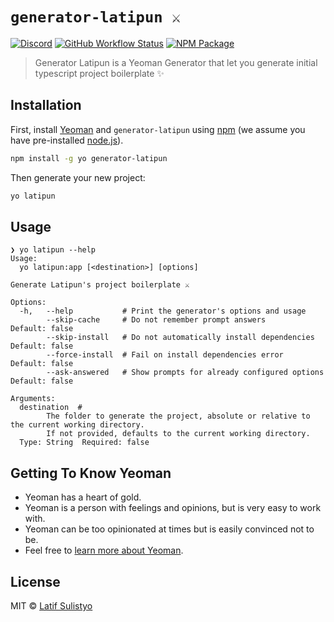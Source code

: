 # `generator-latipun ⚔️`

[![Discord][discord-image]][discord-url]
[![GitHub Workflow Status][workflow-image]][workflow-url]
[![NPM Package][npm-image]][npm-url]

> Generator Latipun is a Yeoman Generator that let you generate initial typescript project boilerplate ✨

## Installation

First, install [Yeoman](http://yeoman.io) and `generator-latipun` using [npm](https://www.npmjs.com/) (we assume you have pre-installed [node.js](https://nodejs.org/)).

```bash
npm install -g yo generator-latipun
```

Then generate your new project:

```bash
yo latipun
```

## Usage

```log
❯ yo latipun --help
Usage:
  yo latipun:app [<destination>] [options]

Generate Latipun's project boilerplate ⚔️

Options:
  -h,   --help           # Print the generator's options and usage
        --skip-cache     # Do not remember prompt answers               Default: false
        --skip-install   # Do not automatically install dependencies    Default: false
        --force-install  # Fail on install dependencies error           Default: false
        --ask-answered   # Show prompts for already configured options  Default: false

Arguments:
  destination  #
        The folder to generate the project, absolute or relative to the current working directory.
        If not provided, defaults to the current working directory.
  Type: String  Required: false
```

## Getting To Know Yeoman

- Yeoman has a heart of gold.
- Yeoman is a person with feelings and opinions, but is very easy to work with.
- Yeoman can be too opinionated at times but is easily convinced not to be.
- Feel free to [learn more about Yeoman](http://yeoman.io/).

## License

MIT © [Latif Sulistyo](https://latipun7.github.io)

[discord-image]: https://img.shields.io/discord/758271814153011201?label=Developers%20Indonesia&logo=discord&style=flat-square
[discord-url]: https://discord.gg/njSj2Nq "Chat and discuss at Developers Indonesia"
[workflow-image]: https://img.shields.io/github/workflow/status/latipun7/generator-latipun/Continuous%20Integration%20and%20Continuous%20Deployment%20%E2%9A%99%F0%9F%9A%80?label=CI%2FCD&logo=github%20actions&style=flat-square
[workflow-url]: https://github.com/latipun7/generator-latipun/actions "GitHub Actions"
[npm-image]: https://img.shields.io/npm/v/generator-latipun?label=package&logo=npm&style=flat-square
[npm-url]: https://npmjs.org/package/generator-latipun "generator-latipun on NPM"
